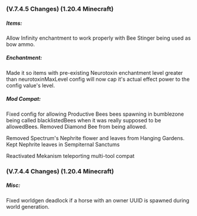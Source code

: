 ### **(V.7.4.5 Changes) (1.20.4 Minecraft)**

##### Items:
Allow Infinity enchantment to work properly with Bee Stinger being used as bow ammo.

##### Enchantment:
Made it so items with pre-existing Neurotoxin enchantment level greater than neurotoxinMaxLevel config 
 will now cap it's actual effect power to the config value's level.

##### Mod Compat:
Fixed config for allowing Productive Bees bees spawning in bumblezone being called blacklistedBees when it was really supposed to be allowedBees.
 Removed Diamond Bee from being allowed.

Removed Spectrum's Nephrite flower and leaves from Hanging Gardens. Kept Nephrite leaves in Sempiternal Sanctums

Reactivated Mekanism teleporting multi-tool compat


### **(V.7.4.4 Changes) (1.20.4 Minecraft)**

##### Misc:
Fixed worldgen deadlock if a horse with an owner UUID is spawned during world generation.
